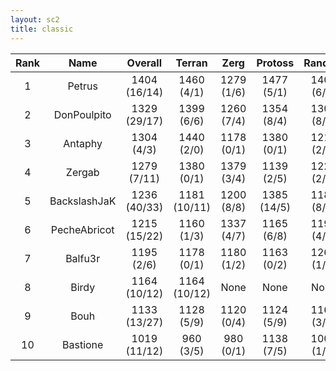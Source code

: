 ```yaml
---
layout: sc2
title: classic
---
```

| Rank | Name         | Overall      | Terran       | Zerg       | Protoss     | Random     |
|:----:|:------------:|:------------:|:------------:|:----------:|:-----------:|:----------:|
| 1    | Petrus       | 1404 (16/14) | 1460 (4/1)   | 1279 (1/6) | 1477 (5/1)  | 1402 (6/6) |
| 2    | DonPoulpito  | 1329 (29/17) | 1399 (6/6)   | 1260 (7/4) | 1354 (8/4)  | 1305 (8/3) |
| 3    | Antaphy      | 1304 (4/3)   | 1440 (2/0)   | 1178 (0/1) | 1380 (0/1)  | 1219 (2/1) |
| 4    | Zergab       | 1279 (7/11)  | 1380 (0/1)   | 1379 (3/4) | 1139 (2/5)  | 1221 (2/1) |
| 5    | BackslashJaK | 1236 (40/33) | 1181 (10/11) | 1200 (8/8) | 1385 (14/5) | 1180 (8/9) |
| 6    | PecheAbricot | 1215 (15/22) | 1160 (1/3)   | 1337 (4/7) | 1165 (6/8)  | 1198 (4/4) |
| 7    | Balfu3r      | 1195 (2/6)   | 1178 (0/1)   | 1180 (1/2) | 1163 (0/2)  | 1262 (1/1) |
| 8    | Birdy        | 1164 (10/12) | 1164 (10/12) |None        |None         |None        |
| 9    | Bouh         | 1133 (13/27) | 1128 (5/9)   | 1120 (0/4) | 1124 (5/9)  | 1161 (3/5) |
| 10   | Bastione     | 1019 (11/12) | 960 (3/5)    | 980 (0/1)  | 1138 (7/5)  | 1001 (1/1) |
